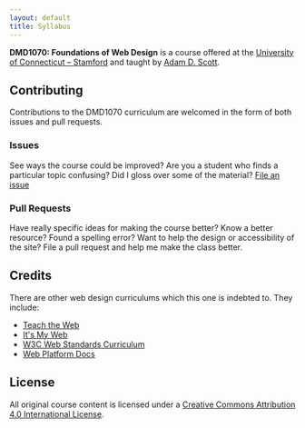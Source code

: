 ```yaml
---
layout: default
title: Syllabus
---
```


**DMD1070: Foundations of Web Design** is a course offered at the [University of Connecticut – Stamford](http://stamford.uconn.edu/) and taught by [Adam D. Scott](http://adamdscott.com/).

## Contributing

Contributions to the DMD1070 curriculum are welcomed in the form of both issues and pull requests.

### Issues

See ways the course could be improved? Are you a student who finds a particular topic confusing? Did I gloss over some of the material? [File an issue](https://github.com/DMD1070/DMD1070.github.io/issues)

### Pull Requests

Have really specific ideas for making the course better? Know a better resource? Found a spelling error? Want to help the design or accessibility of the site? File a pull request and help me make the class better.

## Credits

There are other web design curriculums which this one is indebted to. They include:

- [Teach the Web](http://teachtheweb.com/)
- [It's My Web](http://people.mozilla.org/~cmills/st-chads/)
- [W3C Web Standards Curriculum](http://www.w3.org/wiki/Web_Standards_Curriculum)
- [Web Platform Docs](http://docs.webplatform.org/wiki/beginners)

## License 

All original course content is licensed under a [Creative Commons Attribution 4.0 International License](http://creativecommons.org/licenses/by/4.0/).